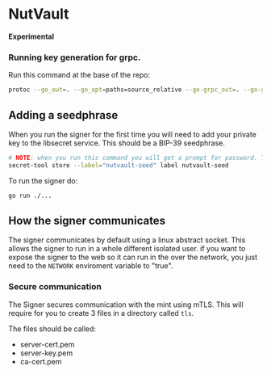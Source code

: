 # NutVault

**Experimental**

### Running key generation for grpc.

Run this command at the base of the repo:
```bash
protoc --go_out=. --go_opt=paths=source_relative --go-grpc_out=. --go-grpc_opt=paths=source_relative --experimental_allow_proto3_optional gen/signer.proto
```

## Adding a seedphrase 
When you run the signer for the first time you will need to add your private key to the libsecret service. 
This should be a BIP-39 seedphrase.
```bash 
# NOTE: when you run this command you will get a prompt for password. This is where you paste the seedphrase.
secret-tool store --label="nutvault-seed" label nutvault-seed
```

To run the signer do:
```bash
go run ./...
```

## How the signer communicates
The signer communicates by default using a linux abstract socket. This allows the signer to run in a whole different
isolated user. 
if you want to expose the signer to the web so it can run in the over the network, you just need to the `NETWORK`  enviroment variable to "true".

### Secure communication 
The Signer secures communication with the mint using mTLS. This will require for you to create 3 files in a directory
called `tls`.  

The files should be called: 
- server-cert.pem 
- server-key.pem
- ca-cert.pem




